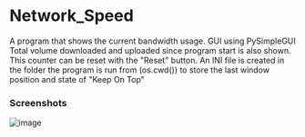 # Network_Speed
A program that shows the current bandwidth usage. GUI using PySimpleGUI
Total volume downloaded and uploaded since program start is also shown. This counter can be reset with the "Reset" button.
An INI file is created in the folder the program is run from (os.cwd()) to store the last window position and state of "Keep On Top"


### Screenshots
![image](https://i.imgur.com/YBbDXOk.png)
